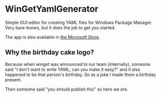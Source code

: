 # WinGetYamlGenerator
Simple GUI editor for creating YAML files for Windows Package Manager. Very bare-bones, but it does the job to get you started.

The app is also available in [the Microsoft Store](https://www.microsoft.com/en-us/p/windows-package-manager-yaml-generator/9p3n60fs22k5).

## Why the birthday cake logo?
Because when winget was announced to our team (internally), someone said "I don't want to write YAML; can you make it easy?" and it also happened to be that person's birthday. So as a joke I made them a birthday present. 

Then someone said "you should publish this" so here we are.
